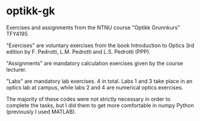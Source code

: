 # optikk-gk
Exercises and assignments from the NTNU course "Optikk Grunnkurs" TFY4195



"Exercises" are voluntary exercises from the book Introduction to Optics 3rd edition by F. Pedrotti, L.M. Pedrotti and L.S. Pedrotti (PPP).

"Assignments" are mandatory calculation exercises given by the course lecturer. 

"Labs" are mandatory lab exercises. 4 in total. Labs 1 and 3 take place in an optics lab at campus, while labs 2 and 4 are numerical optics exercises. 




The majority of these codes were not strictly necessary in order to complete the tasks, but I did them to get more comfortable in numpy Python (previously I used MATLAB). 
